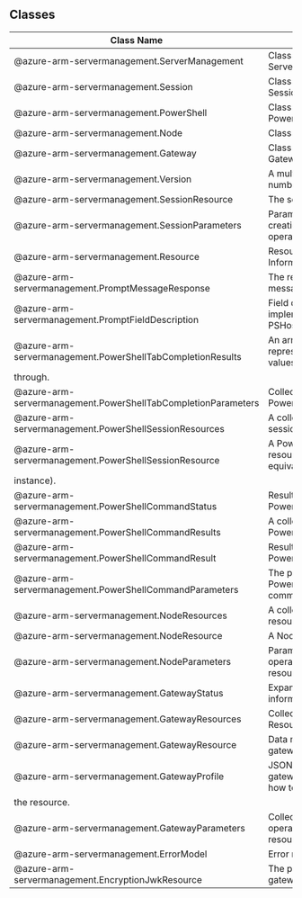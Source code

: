 ## Classes
| Class Name | Description |
|---|---|
| @azure-arm-servermanagement.ServerManagement |Class representing a ServerManagement.|
| @azure-arm-servermanagement.Session |Class representing a Session.|
| @azure-arm-servermanagement.PowerShell |Class representing a PowerShell.|
| @azure-arm-servermanagement.Node |Class representing a Node.|
| @azure-arm-servermanagement.Gateway |Class representing a Gateway.|
| @azure-arm-servermanagement.Version |A multipart-numeric version number.|
| @azure-arm-servermanagement.SessionResource |The session object.|
| @azure-arm-servermanagement.SessionParameters |Parameter collection for creation and other operations on sessions.|
| @azure-arm-servermanagement.Resource |Resource Manager Resource Information.|
| @azure-arm-servermanagement.PromptMessageResponse |The response to a prompt message.|
| @azure-arm-servermanagement.PromptFieldDescription |Field description for the implementation of PSHostUserInterface.Prompt|
| @azure-arm-servermanagement.PowerShellTabCompletionResults |An array of strings representing the different values that can be selected
through.|
| @azure-arm-servermanagement.PowerShellTabCompletionParameters |Collection of parameters for PowerShell tab completion.|
| @azure-arm-servermanagement.PowerShellSessionResources |A collection of PowerShell session resources|
| @azure-arm-servermanagement.PowerShellSessionResource |A PowerShell session resource (practically equivalent to a runspace
instance).|
| @azure-arm-servermanagement.PowerShellCommandStatus |Result status from invoking a PowerShell command.|
| @azure-arm-servermanagement.PowerShellCommandResults |A collection of results from a PowerShell command.|
| @azure-arm-servermanagement.PowerShellCommandResult |Results from invoking a PowerShell command.|
| @azure-arm-servermanagement.PowerShellCommandParameters |The parameters to a PowerShell script execution command.|
| @azure-arm-servermanagement.NodeResources |A collection of node resource objects.|
| @azure-arm-servermanagement.NodeResource |A Node Resource.|
| @azure-arm-servermanagement.NodeParameters |Parameter collection for operations on arm node resource.|
| @azure-arm-servermanagement.GatewayStatus |Expanded gateway status information.|
| @azure-arm-servermanagement.GatewayResources |Collection of Gateway Resources.|
| @azure-arm-servermanagement.GatewayResource |Data model for an arm gateway resource.|
| @azure-arm-servermanagement.GatewayProfile |JSON properties that the gateway service uses know how to communicate with
the resource.|
| @azure-arm-servermanagement.GatewayParameters |Collection of parameters for operations on a gateway resource.|
| @azure-arm-servermanagement.ErrorModel |Error message.|
| @azure-arm-servermanagement.EncryptionJwkResource |The public key of the gateway.|
